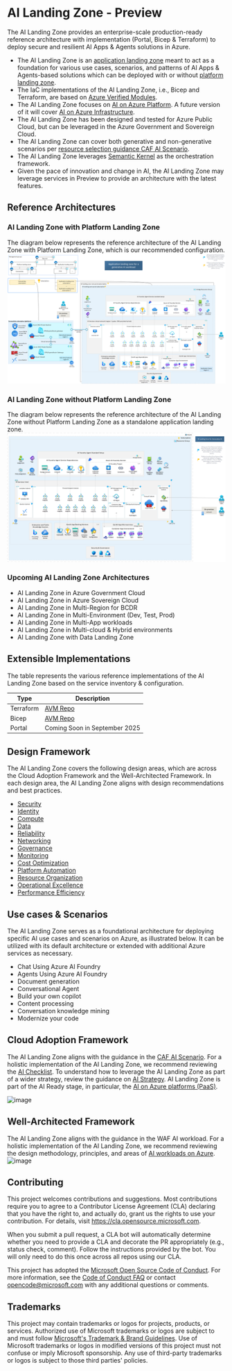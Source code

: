 # AI Landing Zone - Preview

The AI Landing Zone provides an enterprise-scale production-ready reference architecture with implementation (Portal, Bicep & Terraform) to deploy secure and resilient AI Apps & Agents solutions in Azure.

- The AI Landing Zone is an [application landing zone](https://learn.microsoft.com/azure/cloud-adoption-framework/ready/landing-zone/#platform-landing-zones-vs-application-landing-zones) meant to act as a foundation for various use cases, scenarios, and patterns of AI Apps & Agents-based solutions which can be deployed with or without [platform landing zone](https://learn.microsoft.com/azure/cloud-adoption-framework/ready/landing-zone/#platform-landing-zones-vs-application-landing-zones).
- The IaC implementations of the AI Landing Zone, i.e., Bicep and Terraform, are based on [Azure Verified Modules](https://aka.ms/AVM).
- The AI Landing Zone focuses on [AI on Azure Platform](https://learn.microsoft.com/azure/cloud-adoption-framework/scenarios/ai/platform/architectures). A future version of it will cover [AI on Azure Infrastructure](https://learn.microsoft.com/azure/cloud-adoption-framework/scenarios/ai/infrastructure/cycle-cloud).
- The AI Landing Zone has been designed and tested for Azure Public Cloud, but can be leveraged in the Azure Government and Sovereign Cloud.
- The AI Landing Zone can cover both generative and non-generative scenarios per [resource selection guidance CAF AI Scenario](https://learn.microsoft.com/azure/cloud-adoption-framework/scenarios/ai/platform/resource-selection).
- The AI Landing Zone leverages [Semantic Kernel](https://learn.microsoft.com/semantic-kernel/overview/) as the orchestration framework.
- Given the pace of innovation and change in AI, the AI Landing Zone may leverage services in Preview to provide an architecture with the latest features.

## Reference Architectures

### AI Landing Zone with Platform Landing Zone
The diagram below represents the reference architecture of the AI Landing Zone with Platform Landing Zone, which is our recommended configuration.
![image](/media/AI-Landing-Zone-with-platform.png)

### AI Landing Zone without Platform Landing Zone
The diagram below represents the reference architecture of the AI Landing Zone without Platform Landing Zone as a standalone application landing zone.
![image](/media/AI-Landing-Zone-without-platform.png)

### Upcoming AI Landing Zone Architectures
- AI Landing Zone in Azure Government Cloud
- AI Landing Zone in Azure Sovereign Cloud
- AI Landing Zone in Multi-Region for BCDR
- AI Landing Zone in Multi-Environment (Dev, Test, Prod)
- AI Landing Zone in Multi-App workloads
- AI Landing Zone in Multi-cloud & Hybrid environments
- AI Landing Zone with Data Landing Zone

## Extensible Implementations

The table represents the various reference implementations of the AI Landing Zone based on the service inventory & configuration.

| Type | Description |
| ----------- | ----------- |
| Terraform | [AVM Repo](https://github.com/Azure/terraform-azurerm-avm-ptn-aiml-landing-zone) |
| Bicep | [AVM Repo](https://github.com/Azure/bicep-avm-ptn-aiml-landing-zone) |
| Portal | Coming Soon in September 2025 |

## Design Framework
The AI Landing Zone covers the following design areas, which are across the Cloud Adoption Framework and the Well-Architected Framework. In each design area, the AI Landing Zone aligns with design recommendations and best practices.

- [Security](/docs/Security.md)
- [Identity](/docs/Identity.md)
- [Compute](/docs/Compute.md)
- [Data](/docs/Data.md)
- [Reliability](/docs/Reliability.md)
- [Networking](/docs/Networking.md)
- [Governance](/docs/Governance.md)
- [Monitoring](/docs/Monitoring.md)
- [Cost Optimization](/docs/Cost-Optimization.md)
- [Platform Automation](/docs/Platform-Automation.md)
- [Resource Organization](/docs/Resource-Organization.md)
- [Operational Excellence](/docs/Operational-Excellence.md)
- [Performance Efficiency](/docs/Performance-Efficiency.md)

## Use cases & Scenarios
The AI Landing Zone serves as a foundational architecture for deploying specific AI use cases and scenarios on Azure, as illustrated below. It can be utilized with its default architecture or extended with additional Azure services as necessary.

- Chat Using Azure AI Foundry
- Agents Using Azure AI Foundry
- Document generation
- Conversational Agent
- Build your own copilot
- Content processing
- Conversation knowledge mining
- Modernize your code

## Cloud Adoption Framework
The AI Landing Zone aligns with the guidance in the [CAF AI Scenario](https://learn.microsoft.com/azure/cloud-adoption-framework/scenarios/ai/). For a holistic implementation of the AI Landing Zone, we recommend reviewing the [AI Checklist](https://learn.microsoft.com/azure/cloud-adoption-framework/scenarios/ai/#ai-checklists). To understand how to leverage the AI Landing Zone as part of a wider strategy, review the guidance on [AI Strategy](https://learn.microsoft.com/azure/cloud-adoption-framework/scenarios/ai/strategy). AI Landing Zone is part of the AI Ready stage, in particular, the [AI on Azure platforms (PaaS)](https://learn.microsoft.com/azure/cloud-adoption-framework/scenarios/ai/platform/architectures).

![image](https://learn.microsoft.com/azure/cloud-adoption-framework/scenarios/ai/images/ai-ready.svg)

## Well-Architected Framework
The AI Landing Zone aligns with the guidance in the WAF AI workload. For a holistic implementation of the AI Landing Zone, we recommend reviewing the design methodology, principles, and areas of [AI workloads on Azure](https://learn.microsoft.com/azure/well-architected/ai/).
![image](https://learn.microsoft.com/azure/well-architected/ai/images/ai-architecture-pattern.png)

## Contributing

This project welcomes contributions and suggestions.  Most contributions require you to agree to a
Contributor License Agreement (CLA) declaring that you have the right to, and actually do, grant us
the rights to use your contribution. For details, visit https://cla.opensource.microsoft.com.

When you submit a pull request, a CLA bot will automatically determine whether you need to provide
a CLA and decorate the PR appropriately (e.g., status check, comment). Follow the instructions
provided by the bot. You will only need to do this once across all repos using our CLA.

This project has adopted the [Microsoft Open Source Code of Conduct](https://opensource.microsoft.com/codeofconduct/).
For more information, see the [Code of Conduct FAQ](https://opensource.microsoft.com/codeofconduct/faq/) or
contact [opencode@microsoft.com](mailto:opencode@microsoft.com) with any additional questions or comments.

## Trademarks

This project may contain trademarks or logos for projects, products, or services. Authorized use of Microsoft 
trademarks or logos are subject to and must follow 
[Microsoft's Trademark & Brand Guidelines](https://www.microsoft.com/legal/intellectualproperty/trademarks/usage/general).
Use of Microsoft trademarks or logos in modified versions of this project must not confuse or imply Microsoft sponsorship.
Any use of third-party trademarks or logos is subject to those third parties' policies.
